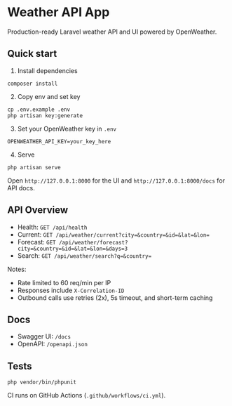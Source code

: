 # Weather API App

Production-ready Laravel weather API and UI powered by OpenWeather.

## Quick start

1) Install dependencies
```
composer install
```
2) Copy env and set key
```
cp .env.example .env
php artisan key:generate
```
3) Set your OpenWeather key in `.env`
```
OPENWEATHER_API_KEY=your_key_here
```
4) Serve
```
php artisan serve
```

Open `http://127.0.0.1:8000` for the UI and `http://127.0.0.1:8000/docs` for API docs.

## API Overview

- Health: `GET /api/health`
- Current: `GET /api/weather/current?city=&country=&id=&lat=&lon=`
- Forecast: `GET /api/weather/forecast?city=&country=&id=&lat=&lon=&days=3`
- Search: `GET /api/weather/search?q=&country=`

Notes:
- Rate limited to 60 req/min per IP
- Responses include `X-Correlation-ID`
- Outbound calls use retries (2x), 5s timeout, and short-term caching

## Docs

- Swagger UI: `/docs`
- OpenAPI: `/openapi.json`

## Tests
```
php vendor/bin/phpunit
```

CI runs on GitHub Actions (`.github/workflows/ci.yml`).
